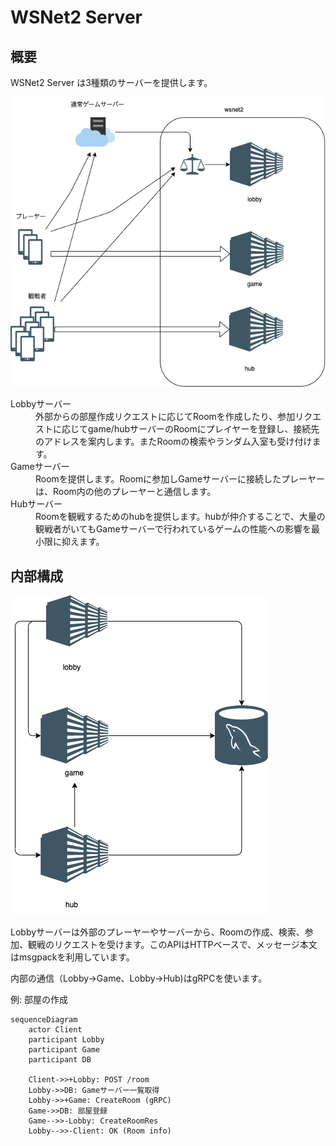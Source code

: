 # WSNet2 Server

## 概要


WSNet2 Server は3種類のサーバーを提供します。

![外部構成](./_doc/wsnet2-external.drawio.png)

<dl>
<dt>Lobbyサーバー</dt>
<dd>外部からの部屋作成リクエストに応じてRoomを作成したり、参加リクエストに応じてgame/hubサーバーのRoomにプレイヤーを登録し、接続先のアドレスを案内します。またRoomの検索やランダム入室も受け付けます。</dd>
<dt>Gameサーバー</dt>
<dd>Roomを提供します。Roomに参加しGameサーバーに接続したプレーヤーは、Room内の他のプレーヤーと通信します。
<dt>Hubサーバー</dt>
<dd>Roomを観戦するためのhubを提供します。hubが仲介することで、大量の観戦者がいてもGameサーバーで行われているゲームの性能への影響を最小限に抑えます。</dd>
</dl>

## 内部構成

![内部構成](./_doc/wsnet2-internal.drawio.png)

Lobbyサーバーは外部のプレーヤーやサーバーから、Roomの作成、検索、参加、観戦のリクエストを受けます。このAPIはHTTPベースで、メッセージ本文はmsgpackを利用しています。

内部の通信（Lobby→Game、Lobby→Hub)はgRPCを使います。

例: 部屋の作成

```mermaid
sequenceDiagram
    actor Client
    participant Lobby
    participant Game
    participant DB

    Client->>+Lobby: POST /room
    Lobby->>DB: Gameサーバー一覧取得
    Lobby->>+Game: CreateRoom (gRPC)
    Game->>DB: 部屋登録
    Game-->>-Lobby: CreateRoomRes
    Lobby-->>-Client: OK (Room info)
````
